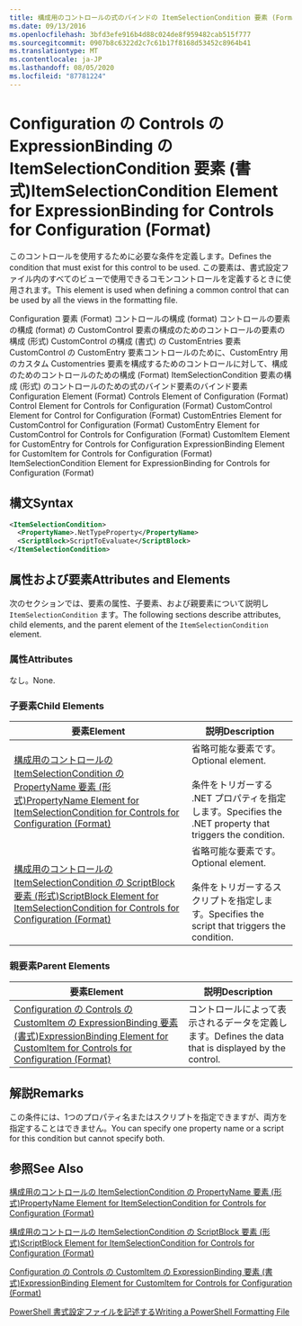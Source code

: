 ```yaml
---
title: 構成用のコントロールの式のバインドの ItemSelectionCondition 要素 (Format) |Microsoft Docs
ms.date: 09/13/2016
ms.openlocfilehash: 3bfd3efe916b4d88c024de8f959482cab515f777
ms.sourcegitcommit: 0907b8c6322d2c7c61b17f8168d53452c8964b41
ms.translationtype: MT
ms.contentlocale: ja-JP
ms.lasthandoff: 08/05/2020
ms.locfileid: "87781224"
---
```

# <a name="itemselectioncondition-element-for-expressionbinding-for-controls-for-configuration-format"></a><span data-ttu-id="9a40f-102">Configuration の Controls の ExpressionBinding の ItemSelectionCondition 要素 (書式)</span><span class="sxs-lookup"><span data-stu-id="9a40f-102">ItemSelectionCondition Element for ExpressionBinding for Controls for Configuration (Format)</span></span>

<span data-ttu-id="9a40f-103">このコントロールを使用するために必要な条件を定義します。</span><span class="sxs-lookup"><span data-stu-id="9a40f-103">Defines the condition that must exist for this control to be used.</span></span> <span data-ttu-id="9a40f-104">この要素は、書式設定ファイル内のすべてのビューで使用できるコモンコントロールを定義するときに使用されます。</span><span class="sxs-lookup"><span data-stu-id="9a40f-104">This element is used when defining a common control that can be used by all the views in the formatting file.</span></span>

<span data-ttu-id="9a40f-105">Configuration 要素 (Format) コントロールの構成 (format) コントロールの要素の構成 (format) の CustomControl 要素の構成のためのコントロールの要素の構成 (形式) CustomControl の構成 (書式) の CustomEntries 要素 CustomControl の CustomEntry 要素コントロールのために、CustomEntry 用のカスタム Customentries 要素を構成するためのコントロールに対して、構成のためのコントロールのための構成 (Format) ItemSelectionCondition 要素の構成 (形式) のコントロールのための式のバインド要素のバインド要素</span><span class="sxs-lookup"><span data-stu-id="9a40f-105">Configuration Element (Format) Controls Element of Configuration (Format) Control Element for Controls for Configuration (Format) CustomControl Element for Control for Configuration (Format) CustomEntries Element for CustomControl for Configuration (Format) CustomEntry Element for CustomControl for Controls for Configuration (Format) CustomItem Element for CustomEntry for Controls for Configuration ExpressionBinding Element for CustomItem for Controls for Configuration (Format) ItemSelectionCondition Element for ExpressionBinding for Controls for Configuration (Format)</span></span>

## <a name="syntax"></a><span data-ttu-id="9a40f-106">構文</span><span class="sxs-lookup"><span data-stu-id="9a40f-106">Syntax</span></span>

```xml
<ItemSelectionCondition>
  <PropertyName>.NetTypeProperty</PropertyName>
  <ScriptBlock>ScriptToEvaluate</ScriptBlock>
</ItemSelectionCondition>
```

## <a name="attributes-and-elements"></a><span data-ttu-id="9a40f-107">属性および要素</span><span class="sxs-lookup"><span data-stu-id="9a40f-107">Attributes and Elements</span></span>

<span data-ttu-id="9a40f-108">次のセクションでは、要素の属性、子要素、および親要素について説明し `ItemSelectionCondition` ます。</span><span class="sxs-lookup"><span data-stu-id="9a40f-108">The following sections describe attributes, child elements, and the parent element of the `ItemSelectionCondition` element.</span></span>

### <a name="attributes"></a><span data-ttu-id="9a40f-109">属性</span><span class="sxs-lookup"><span data-stu-id="9a40f-109">Attributes</span></span>

<span data-ttu-id="9a40f-110">なし。</span><span class="sxs-lookup"><span data-stu-id="9a40f-110">None.</span></span>

### <a name="child-elements"></a><span data-ttu-id="9a40f-111">子要素</span><span class="sxs-lookup"><span data-stu-id="9a40f-111">Child Elements</span></span>

|<span data-ttu-id="9a40f-112">要素</span><span class="sxs-lookup"><span data-stu-id="9a40f-112">Element</span></span>|<span data-ttu-id="9a40f-113">説明</span><span class="sxs-lookup"><span data-stu-id="9a40f-113">Description</span></span>|
|-------------|-----------------|
|[<span data-ttu-id="9a40f-114">構成用のコントロールの ItemSelectionCondition の PropertyName 要素 (形式)</span><span class="sxs-lookup"><span data-stu-id="9a40f-114">PropertyName Element for ItemSelectionCondition for Controls for Configuration (Format)</span></span>](./propertyname-element-for-itemseclectioncondition-for-controls-for-configuration-format.md)|<span data-ttu-id="9a40f-115">省略可能な要素です。</span><span class="sxs-lookup"><span data-stu-id="9a40f-115">Optional element.</span></span><br /><br /> <span data-ttu-id="9a40f-116">条件をトリガーする .NET プロパティを指定します。</span><span class="sxs-lookup"><span data-stu-id="9a40f-116">Specifies the .NET property that triggers the condition.</span></span>|
|[<span data-ttu-id="9a40f-117">構成用のコントロールの ItemSelectionCondition の ScriptBlock 要素 (形式)</span><span class="sxs-lookup"><span data-stu-id="9a40f-117">ScriptBlock Element for ItemSelectionCondition for Controls for Configuration (Format)</span></span>](./scriptblock-element-for-itemseclectioncondition-for-controls-for-configuration-format.md)|<span data-ttu-id="9a40f-118">省略可能な要素です。</span><span class="sxs-lookup"><span data-stu-id="9a40f-118">Optional element.</span></span><br /><br /> <span data-ttu-id="9a40f-119">条件をトリガーするスクリプトを指定します。</span><span class="sxs-lookup"><span data-stu-id="9a40f-119">Specifies the script that triggers the condition.</span></span>|

### <a name="parent-elements"></a><span data-ttu-id="9a40f-120">親要素</span><span class="sxs-lookup"><span data-stu-id="9a40f-120">Parent Elements</span></span>

|<span data-ttu-id="9a40f-121">要素</span><span class="sxs-lookup"><span data-stu-id="9a40f-121">Element</span></span>|<span data-ttu-id="9a40f-122">説明</span><span class="sxs-lookup"><span data-stu-id="9a40f-122">Description</span></span>|
|-------------|-----------------|
|[<span data-ttu-id="9a40f-123">Configuration の Controls の CustomItem の ExpressionBinding 要素 (書式)</span><span class="sxs-lookup"><span data-stu-id="9a40f-123">ExpressionBinding Element for CustomItem for Controls for Configuration (Format)</span></span>](./expressionbinding-element-for-customitem-for-controls-for-configuration-format.md)|<span data-ttu-id="9a40f-124">コントロールによって表示されるデータを定義します。</span><span class="sxs-lookup"><span data-stu-id="9a40f-124">Defines the data that is displayed by the control.</span></span>|

## <a name="remarks"></a><span data-ttu-id="9a40f-125">解説</span><span class="sxs-lookup"><span data-stu-id="9a40f-125">Remarks</span></span>

<span data-ttu-id="9a40f-126">この条件には、1つのプロパティ名またはスクリプトを指定できますが、両方を指定することはできません。</span><span class="sxs-lookup"><span data-stu-id="9a40f-126">You can specify one property name or a script for this condition but cannot specify both.</span></span>

## <a name="see-also"></a><span data-ttu-id="9a40f-127">参照</span><span class="sxs-lookup"><span data-stu-id="9a40f-127">See Also</span></span>

[<span data-ttu-id="9a40f-128">構成用のコントロールの ItemSelectionCondition の PropertyName 要素 (形式)</span><span class="sxs-lookup"><span data-stu-id="9a40f-128">PropertyName Element for ItemSelectionCondition for Controls for Configuration (Format)</span></span>](./propertyname-element-for-itemseclectioncondition-for-controls-for-configuration-format.md)

[<span data-ttu-id="9a40f-129">構成用のコントロールの ItemSelectionCondition の ScriptBlock 要素 (形式)</span><span class="sxs-lookup"><span data-stu-id="9a40f-129">ScriptBlock Element for ItemSelectionCondition for Controls for Configuration (Format)</span></span>](./scriptblock-element-for-itemseclectioncondition-for-controls-for-configuration-format.md)

[<span data-ttu-id="9a40f-130">Configuration の Controls の CustomItem の ExpressionBinding 要素 (書式)</span><span class="sxs-lookup"><span data-stu-id="9a40f-130">ExpressionBinding Element for CustomItem for Controls for Configuration (Format)</span></span>](./expressionbinding-element-for-customitem-for-controls-for-configuration-format.md)

[<span data-ttu-id="9a40f-131">PowerShell 書式設定ファイルを記述する</span><span class="sxs-lookup"><span data-stu-id="9a40f-131">Writing a PowerShell Formatting File</span></span>](./writing-a-powershell-formatting-file.md)
